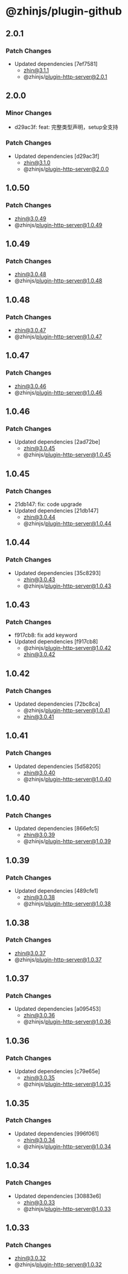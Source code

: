 # @zhinjs/plugin-github

## 2.0.1

### Patch Changes

- Updated dependencies [7ef7581]
  - zhin@3.1.1
  - @zhinjs/plugin-http-server@2.0.1

## 2.0.0

### Minor Changes

- d29ac3f: feat: 完整类型声明，setup全支持

### Patch Changes

- Updated dependencies [d29ac3f]
  - zhin@3.1.0
  - @zhinjs/plugin-http-server@2.0.0

## 1.0.50

### Patch Changes

- zhin@3.0.49
- @zhinjs/plugin-http-server@1.0.49

## 1.0.49

### Patch Changes

- zhin@3.0.48
- @zhinjs/plugin-http-server@1.0.48

## 1.0.48

### Patch Changes

- zhin@3.0.47
- @zhinjs/plugin-http-server@1.0.47

## 1.0.47

### Patch Changes

- zhin@3.0.46
- @zhinjs/plugin-http-server@1.0.46

## 1.0.46

### Patch Changes

- Updated dependencies [2ad72be]
  - zhin@3.0.45
  - @zhinjs/plugin-http-server@1.0.45

## 1.0.45

### Patch Changes

- 21db147: fix: code upgrade
- Updated dependencies [21db147]
  - zhin@3.0.44
  - @zhinjs/plugin-http-server@1.0.44

## 1.0.44

### Patch Changes

- Updated dependencies [35c8293]
  - zhin@3.0.43
  - @zhinjs/plugin-http-server@1.0.43

## 1.0.43

### Patch Changes

- f917cb8: fix add keyword
- Updated dependencies [f917cb8]
  - @zhinjs/plugin-http-server@1.0.42
  - zhin@3.0.42

## 1.0.42

### Patch Changes

- Updated dependencies [72bc8ca]
  - @zhinjs/plugin-http-server@1.0.41
  - zhin@3.0.41

## 1.0.41

### Patch Changes

- Updated dependencies [5d58205]
  - zhin@3.0.40
  - @zhinjs/plugin-http-server@1.0.40

## 1.0.40

### Patch Changes

- Updated dependencies [866efc5]
  - zhin@3.0.39
  - @zhinjs/plugin-http-server@1.0.39

## 1.0.39

### Patch Changes

- Updated dependencies [489cfe1]
  - zhin@3.0.38
  - @zhinjs/plugin-http-server@1.0.38

## 1.0.38

### Patch Changes

- zhin@3.0.37
- @zhinjs/plugin-http-server@1.0.37

## 1.0.37

### Patch Changes

- Updated dependencies [a095453]
  - zhin@3.0.36
  - @zhinjs/plugin-http-server@1.0.36

## 1.0.36

### Patch Changes

- Updated dependencies [c79e65e]
  - zhin@3.0.35
  - @zhinjs/plugin-http-server@1.0.35

## 1.0.35

### Patch Changes

- Updated dependencies [996f061]
  - zhin@3.0.34
  - @zhinjs/plugin-http-server@1.0.34

## 1.0.34

### Patch Changes

- Updated dependencies [30883e6]
  - zhin@3.0.33
  - @zhinjs/plugin-http-server@1.0.33

## 1.0.33

### Patch Changes

- zhin@3.0.32
- @zhinjs/plugin-http-server@1.0.32
